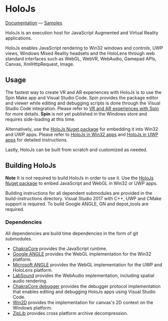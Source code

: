 # HoloJs

[Documentation](http://holojs.azurewebsites.net/help/) — [Samples](http://holojs.azurewebsites.net/help/app-samples.html)

HoloJs is an execution host for JavaScript Augmented and Virtual Reality applications.

HoloJs enables JavaScript rendering to Win32 windows and controls, UWP views, Windows Mixed Reality headsets and the HoloLens through web standard interfaces such as WebGL, WebVR, WebAudio, Gamepad APIs, Canvas, XmlHttpRequest, Image.

## Usage
The fastest way to create VR and AR experiences with HoloJs is to use the Spin Make app and Visual Studio Code. Spin provides the package editor and viewer while editing and debugging scripts is done through the Visual Studio Code integration. Please refer to [VR and AR experiences with Spin](http://holojs.azurewebsites.net/help/spin-make.html) for more details. **Spin** is not yet published in the Windows store and requires side-loading at this time.

Alternatively, use the [HoloJs Nuget package](https://www.nuget.org/packages/holojs) for embedding it into Win32 and UWP apps. Please refer to [HoloJs in Win32 apps](http://holojs.azurewebsites.net/help/win32-apps.html) and [HoloJs in UWP apps](http://holojs.azurewebsites.net/help/uwp-apps.html) for detailed instructions.

Lastly, HoloJs can be built from scratch and customized as needed.

## Building HoloJs

**Note** It is not required to build HoloJs in order to use it. Use the [HoloJs Nuget package](https://www.nuget.org/packages/holojs) to embed JavaScript and WebGL in Win32 or UWP apps.

Building instructions for all dependent submodules are provided in the build-instructions directory. Visual Studio 2017 with C++, UWP and CMake support is required. To build Google ANGLE, GN and depot_tools are required.

### Dependencies
All dependencies are build time dependencies in the form of git submodules.
* [ChakraCore](https://github.com/Microsoft/ChakraCore) provides the JavaScript runtime.
* [Google ANGLE](https://github.com/google/angle) provides the WebGL implementation for the Win32 platform.
* [Microsoft ANGLE](https://github.com/microsoft/angle) provides the WebGL implementation for the UWP and HoloLens platform.
* [LabSound](https://github.com/LabSound/LabSound) provides the WebAudio implementation, including spatial audio rendering.
* [ChakraCore debugger](https://github.com/Microsoft/ChakraCore-Debugger) provides the debugger protocol implementation that enables editing and debugging HoloJs apps using Visual Studio Code.
* [Win2D](https://github.com/Microsoft/Win2D) provides the implementation for canvas's 2D context on the Windows platform.
* [ZipLib](https://bitbucket.org/wbenny/ziplib) provides cross platform archive decompression.
